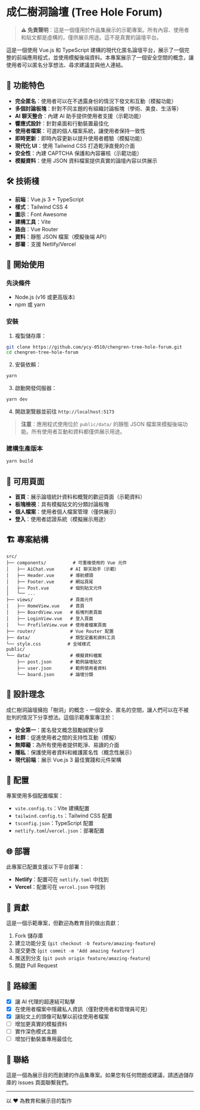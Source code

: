 # 成仁樹洞論壇 (Tree Hole Forum)

> **⚠️ 免責聲明**：這是一個僅用於作品集展示的示範專案。所有內容、使用者和貼文都是虛構的，僅供展示用途。這不是真實的論壇平台。

這是一個使用 Vue.js 和 TypeScript 建構的現代化匿名論壇平台，展示了一個完整的前端應用程式，並使用模擬後端資料。本專案展示了一個安全空間的概念，讓使用者可以匿名分享想法、尋求建議並與他人連結。

## 🌟 功能特色

- **完全匿名**：使用者可以在不透露身份的情況下發文和互動（模擬功能）
- **多個討論板塊**：針對不同主題的有組織討論板塊（學術、美食、生活等）
- **AI 聊天整合**：內建 AI 助手提供使用者支援（示範功能）
- **響應式設計**：針對桌面和行動裝置最佳化
- **使用者檔案**：可選的個人檔案系統，讓使用者保持一致性
- **即時更新**：即時內容更新以提升使用者體驗（模擬功能）
- **現代化 UI**：使用 Tailwind CSS 打造乾淨直覺的介面
- **安全性**：內建 CAPTCHA 保護和內容審核（示範功能）
- **模擬資料**：使用 JSON 資料檔案提供真實的論壇內容以供展示

## 🛠️ 技術棧

- **前端**：Vue.js 3 + TypeScript
- **樣式**：Tailwind CSS 4
- **圖示**：Font Awesome
- **建構工具**：Vite
- **路由**：Vue Router
- **資料**：靜態 JSON 檔案（模擬後端 API）
- **部署**：支援 Netlify/Vercel

## 🚀 開始使用

### 先決條件

- Node.js (v16 或更高版本)
- npm 或 yarn

### 安裝

1. 複製儲存庫：
```bash
git clone https://github.com/ycy-0510/chengren-tree-hole-forum.git
cd chengren-tree-hole-forum
```

2. 安裝依賴：
```bash
yarn
```

3. 啟動開發伺服器：
```bash
yarn dev
```

4. 開啟瀏覽器並前往 `http://localhost:5173`

> **注意**：應用程式使用位於 `public/data/` 的靜態 JSON 檔案來模擬後端功能。所有使用者互動和資料都僅供展示用途。

### 建構生產版本

```bash
yarn build
```

## 📱 可用頁面

- **首頁**：展示論壇統計資料和概覽的歡迎頁面（示範資料）
- **板塊檢視**：具有模擬貼文的分類討論板塊
- **個人檔案**：使用者個人檔案管理（僅供展示）
- **登入**：使用者認證系統（模擬展示用途）

## 🏗️ 專案結構

```
src/
├── components/          # 可重複使用的 Vue 元件
│   ├── AiChat.vue      # AI 聊天助手（示範）
│   ├── Header.vue      # 導航標頭
│   ├── Footer.vue      # 網站頁尾
│   ├── Post.vue        # 個別貼文元件
│   └── ...
├── views/              # 頁面元件
│   ├── HomeView.vue    # 首頁
│   ├── BoardView.vue   # 板塊列表頁面
│   ├── LoginView.vue   # 登入頁面
│   └── ProfileView.vue # 使用者檔案頁面
├── router/             # Vue Router 配置
├── data/               # 類型定義和資料工具
└── style.css          # 全域樣式
public/
└── data/               # 模擬資料檔案
    ├── post.json       # 範例論壇貼文
    ├── user.json       # 範例使用者資料
    └── board.json      # 論壇分類
```

## 🎨 設計理念

成仁樹洞論壇擁抱「樹洞」的概念 - 一個安全、匿名的空間，讓人們可以在不被批判的情況下分享想法。這個示範專案專注於：

- **安全第一**：匿名發文概念鼓勵誠實分享
- **社群**：促進使用者之間的支持性互動（模擬）
- **無障礙**：為所有使用者提供乾淨、易讀的介面
- **隱私**：保護使用者資料和維護匿名性（概念性展示）
- **現代前端**：展示 Vue.js 3 最佳實踐和元件架構

## 🔧 配置

專案使用多個配置檔案：

- `vite.config.ts`：Vite 建構配置
- `tailwind.config.ts`：Tailwind CSS 配置
- `tsconfig.json`：TypeScript 配置
- `netlify.toml`/`vercel.json`：部署配置

## 🌐 部署

此專案已配置支援以下平台部署：

- **Netlify**：配置可在 `netlify.toml` 中找到
- **Vercel**：配置可在 `vercel.json` 中找到

## 🤝 貢獻

這是一個示範專案，但歡迎為教育目的做出貢獻：

1. Fork 儲存庫
2. 建立功能分支 (`git checkout -b feature/amazing-feature`)
3. 提交更改 (`git commit -m 'Add amazing feature'`)
4. 推送到分支 (`git push origin feature/amazing-feature`)
5. 開啟 Pull Request


## 🎯 路線圖

- [x] 讓 AI 代理的超連結可點擊
- [x] 在使用者檔案中隱藏私人資訊（僅對使用者和管理員可見）
- [x] 讓貼文上的頭像可點擊以前往使用者檔案
- [ ] 增加更真實的模擬資料
- [ ] 實作深色模式主題
- [ ] 增加行動裝置專用最佳化

## 📧 聯絡

這是一個為展示目的而創建的作品集專案。如果您有任何問題或建議，請透過儲存庫的 issues 頁面聯繫我們。

---

以 ❤️ 為教育和展示目的製作
